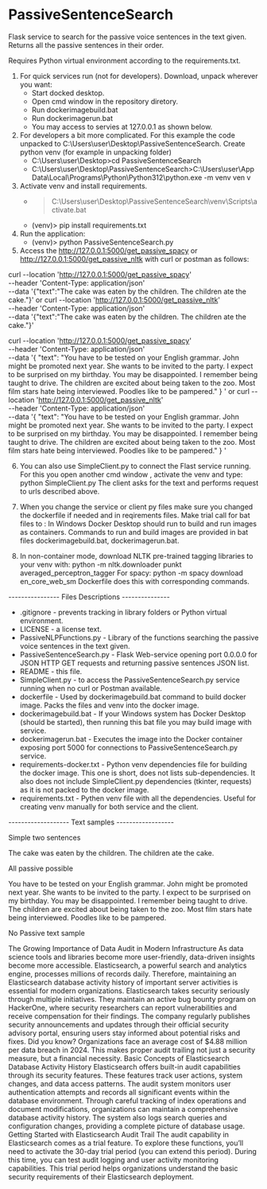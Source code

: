 # PassiveSentenceSearch
Flask service to search for the passive voice sentences in the text given. Returns all the passive sentences in their order.

Requires Python virtual environment according to the requirements.txt.

1. For quick services run (not for developers). Download, unpack wherever you want:
   - Start docked desktop.
   - Open cmd window in the repository diretory.
   - Run dockerimagebuild.bat
   - Run dockerimagerun.bat
   - You may access to servies at 127.0.0.1 as shown below.
2. For developers a bit more complicated. For this example the code unpacked to C:\Users\user\Desktop\PassiveSentenceSearch.
Create python venv (for example in unpacking folder)
   - C:\Users\user\Desktop>cd PassiveSentenceSearch
   - C:\Users\user\Desktop\PassiveSentenceSearch>C:\Users\user\AppData\Local\Programs\Python\Python312\python.exe -m venv ven
v
3. Activate venv and install requirements.
   - > C:\Users\user\Desktop\PassiveSentenceSearch\venv\Scripts\activate.bat
   - (venv)> pip install requirements.txt
4. Run the application:
   - (venv)> python PassiveSentenceSearch.py
5. Access the http://127.0.0.1:5000/get_passive_spacy or http://127.0.0.1:5000/get_passive_nltk
with curl or postman as follows:

curl --location 'http://127.0.0.1:5000/get_passive_spacy' \
--header 'Content-Type: application/json' \
--data '{"text":"The cake was eaten by the children. The children ate the cake."}'
or
curl --location 'http://127.0.0.1:5000/get_passive_nltk' \
--header 'Content-Type: application/json' \
--data '{"text":"The cake was eaten by the children. The children ate the cake."}'

curl --location 'http://127.0.0.1:5000/get_passive_spacy' \
--header 'Content-Type: application/json' \
--data '{
  "text": "You have to be tested on your English grammar. John might be promoted next year. She wants to be invited to the party. I expect to be surprised on my birthday. You may be disappointed. I remember being taught to drive. The children are excited about being taken to the zoo. Most film stars hate being interviewed. Poodles like to be pampered."
}
'
or
curl --location 'http://127.0.0.1:5000/get_passive_nltk' \
--header 'Content-Type: application/json' \
--data '{
  "text": "You have to be tested on your English grammar. John might be promoted next year. She wants to be invited to the party. I expect to be surprised on my birthday. You may be disappointed. I remember being taught to drive. The children are excited about being taken to the zoo. Most film stars hate being interviewed. Poodles like to be pampered."
}
'

6. You can also use SimpleClient.py to connect the Flast service running.
For this you open another cmd window , activate the venv and type:
python SimpleClient.py
The client asks for the text and performs request to urls described above.

7. When you change the service or client py files make sure you changed the dockerfile if needed and
in reqirements files.
Make trial call for bat files to :
In Windows Docker Desktop should run to build and run images as containers. Commands to run and build images
are provided in bat files dockerimagebuild.bat, dockerimagerun.bat.

8. In non-container mode, download NLTK pre-trained tagging libraries to your venv with:
python -m nltk.downloader punkt averaged_perceptron_tagger
For spacy:
python -m spacy download en_core_web_sm
Dockerfile does this with corresponding commands.

---------------- Files Descriptions ---------------

- .gitignore - prevents tracking in library folders or Python virtual environment.
- LICENSE - a license text.
- PassiveNLPFunctions.py - Library of the functions searching the passive voice sentences in the text given.
- PassiveSentenceSearch.py - Flask Web-service opening port 0.0.0.0 for JSON HTTP GET requests and returning passive sentences JSON list.
- README - this file.
- SimpleClient.py - to access the PassiveSentenceSearch.py service running when no curl or Postman available.
- dockerfile - Used by dockerimagebuild.bat command to build docker image. Packs the files and venv into the docker image.
- dockerimagebuild.bat - If your Windows system has Docker Desktop (should be started), then running this bat file you may build image with service.
- dockerimagerun.bat - Executes the image into the Docker container exposing port 5000 for connections to PassiveSentenceSearch.py service.
- requirements-docker.txt - Python venv dependencies file for building the docker image. This one is short, does not lists sub-dependencies.
                          It also does not include SimpleClient.py dependencies (tkinter, requests) as it is not packed to the docker image.
- requirements.txt - Pythen venv file with all the dependencies. Useful for creating venv manually for both service and the client.

------------------- Text samples ------------------

Simple two sentences

The cake was eaten by the children. The children ate the cake.

All passive possible

You have to be tested on your English grammar. John might be promoted next year.
She wants to be invited to the party. I expect to be surprised on my birthday.
You may be disappointed. I remember being taught to drive. The children are excited
about being taken to the zoo. Most film stars hate being interviewed. Poodles like
to be pampered.

No Passive text sample

The Growing Importance of Data Audit in Modern Infrastructure
As data science tools and libraries become more user-friendly, data-driven
insights become more accessible. Elasticsearch, a powerful search and analytics
engine, processes millions of records daily. Therefore, maintaining an Elasticsearch
database activity history of important server activities is essential for modern
organizations.
Elasticsearch takes security seriously through multiple initiatives. They maintain
an active bug bounty program on HackerOne, where security researchers can report
vulnerabilities and receive compensation for their findings. The company regularly
publishes security announcements and updates through their official security advisory
portal, ensuring users stay informed about potential risks and fixes.
Did you know? Organizations face an average cost of $4.88 million per data breach
in 2024. This makes proper audit trailing not just a security measure, but a
financial necessity.
Basic Concepts of Elasticsearch Database Activity History
Elasticsearch offers built-in audit capabilities through its security features. These
features track user actions, system changes, and data access patterns. The audit
system monitors user authentication attempts and records all significant events
within the database environment. Through careful tracking of index operations and
document modifications, organizations can maintain a comprehensive database activity
history. The system also logs search queries and configuration changes, providing a
complete picture of database usage.
Getting Started with Elasticsearch Audit Trail
The audit capability in Elasticsearch comes as a trial feature. To explore these
functions, you’ll need to activate the 30-day trial period (you can extend this
period). During this time, you can test audit logging and user activity monitoring
capabilities. This trial period helps organizations understand the basic security
requirements of their Elasticsearch deployment.
